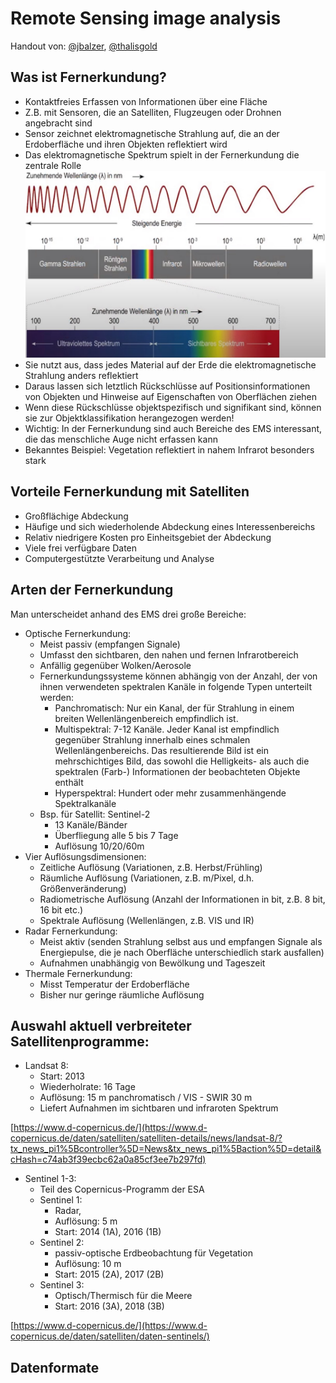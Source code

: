 # Remote Sensing image analysis 

Handout von: [@jbalzer](https://github.com/jbalzer12), [@thalisgold](https://github.com/thalisgold)

## Was ist Fernerkundung?
* Kontaktfreies Erfassen von Informationen über eine Fläche
* Z.B. mit Sensoren, die an Satelliten, Flugzeugen oder Drohnen angebracht sind
* Sensor zeichnet elektromagnetische Strahlung auf, die an der Erdoberfläche und ihren Objekten reflektiert wird
* Das elektromagnetische Spektrum spielt in der Fernerkundung die zentrale Rolle
![EMS](img/EMS.jpg)
* Sie nutzt aus, dass jedes Material auf der Erde die elektromagnetische Strahlung anders reflektiert
* Daraus lassen sich letztlich Rückschlüsse auf Positionsinformationen von Objekten und Hinweise auf Eigenschaften von Oberflächen ziehen
* Wenn diese Rückschlüsse objektspezifisch und signifikant sind, können sie zur Objektklassifikation herangezogen werden!
* Wichtig: In der Fernerkundung sind auch Bereiche des EMS interessant, die das menschliche Auge nicht erfassen kann
* Bekanntes Beispiel: Vegetation reflektiert in nahem Infrarot besonders stark

## Vorteile Fernerkundung mit Satelliten

  * Großflächige Abdeckung
  * Häufige und sich wiederholende Abdeckung eines Interessenbereichs
  * Relativ niedrigere Kosten pro Einheitsgebiet der Abdeckung
  * Viele frei verfügbare Daten
  * Computergestützte Verarbeitung und Analyse

## Arten der Fernerkundung 

Man unterscheidet anhand des EMS drei große Bereiche:

* Optische Fernerkundung:
  * Meist passiv (empfangen Signale)
  * Umfasst den sichtbaren, den nahen und fernen Infrarotbereich
  *	Anfällig gegenüber Wolken/Aerosole
  *	Fernerkundungssysteme können abhängig von der Anzahl, der von ihnen verwendeten spektralen Kanäle in folgende Typen unterteilt werden:
    * Panchromatisch: Nur ein Kanal, der für Strahlung in einem breiten Wellenlängenbereich empfindlich ist.
    * Multispektral: 7-12 Kanäle. Jeder Kanal ist empfindlich gegenüber Strahlung innerhalb eines schmalen Wellenlängenbereichs. Das resultierende Bild ist ein mehrschichtiges Bild, das sowohl die Helligkeits- als auch die spektralen (Farb-) Informationen der beobachteten Objekte enthält
    * Hyperspektral: Hundert oder mehr zusammenhängende Spektralkanäle
  * Bsp. für Satellit: Sentinel-2
    * 13 Kanäle/Bänder
    * Überfliegung alle 5 bis 7 Tage
    *	Auflösung 10/20/60m
* Vier Auflösungsdimensionen:
  * Zeitliche Auflösung (Variationen, z.B. Herbst/Frühling)
  * Räumliche Auflösung (Variationen, z.B. m/Pixel, d.h. Größenveränderung)
  * Radiometrische Auflösung (Anzahl der Informationen in bit, z.B. 8 bit, 16 bit etc.)
  *	Spektrale Auflösung (Wellenlängen, z.B. VIS und IR)
*	Radar Fernerkundung:
    *	Meist aktiv (senden Strahlung selbst aus und empfangen Signale als Energiepulse, die je nach Oberfläche unterschiedlich stark ausfallen)
    *	Aufnahmen unabhängig von Bewölkung und Tageszeit
*	Thermale Fernerkundung:
    *	Misst Temperatur der Erdoberfläche
    *	Bisher nur geringe räumliche Auflösung


## Auswahl aktuell verbreiteter Satellitenprogramme: 

* Landsat 8:
  * Start: 2013
  * Wiederholrate: 16 Tage
  * Auflösung: 15 m panchromatisch / VIS - SWIR 30 m
  * Liefert Aufnahmen im sichtbaren und infraroten Spektrum
  
[https://www.d-copernicus.de/](https://www.d-copernicus.de/daten/satelliten/satelliten-details/news/landsat-8/?tx_news_pi1%5Bcontroller%5D=News&tx_news_pi1%5Baction%5D=detail&cHash=c74ab3f39ecbc62a0a85cf3ee7b297fd) 

* Sentinel 1-3:
  * Teil des Copernicus-Programm der ESA
  * Sentinel 1:
    * Radar, 
    * Auflösung: 5 m
    * Start: 2014 (1A), 2016 (1B)
  * Sentinel 2:
    * passiv-optische Erdbeobachtung für Vegetation
    * Auflösung: 10 m
    * Start: 2015 (2A), 2017 (2B)
  * Sentinel 3:
    * Optisch/Thermisch für die Meere
    * Start: 2016 (3A), 2018 (3B)
  
[https://www.d-copernicus.de/](https://www.d-copernicus.de/daten/satelliten/daten-sentinels/)


## Datenformate

